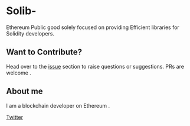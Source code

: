 # Solib-
Ethereum Public good solely focused on providing Efficient libraries for Solidity developers.

##  Want to Contribute?
Head over to the [issue](https://github.com/supernovahs/Solib-/issues) section to raise questions or suggestions. 
PRs are welcome .

## About me
I am a blockchain developer on Ethereum . 

[Twitter](https://twitter.com/harshit16024263)
